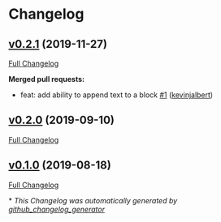 # Changelog

## [v0.2.1](https://github.com/kevinjalbert/notion-scripts/tree/v0.2.1) (2019-11-27)

[Full Changelog](https://github.com/kevinjalbert/notion-scripts/compare/v0.2.0...v0.2.1)

**Merged pull requests:**

- feat: add ability to append text to a block [\#1](https://github.com/kevinjalbert/notion-scripts/pull/1) ([kevinjalbert](https://github.com/kevinjalbert))

## [v0.2.0](https://github.com/kevinjalbert/notion-scripts/tree/v0.2.0) (2019-09-10)

[Full Changelog](https://github.com/kevinjalbert/notion-scripts/compare/v0.1.0...v0.2.0)

## [v0.1.0](https://github.com/kevinjalbert/notion-scripts/tree/v0.1.0) (2019-08-18)

[Full Changelog](https://github.com/kevinjalbert/notion-scripts/compare/0b0e456a642da61732361bd2a190227790d0434f...v0.1.0)



\* *This Changelog was automatically generated by [github_changelog_generator](https://github.com/github-changelog-generator/github-changelog-generator)*
